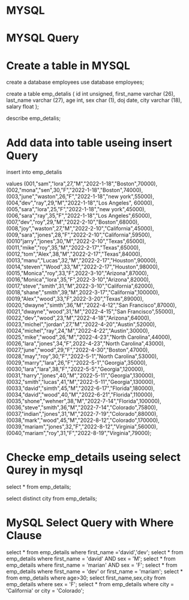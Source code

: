 # MYSQL

# MYSQL Query

# Create a table in  MYSQL 

create a database employees
use database employees;

create a table emp_detalis (
id int unsigned,
first_name varchar (26),
last_name varchar (27),
age int,
sex char (1),
doj date,
city varchar (18),
salary float
);

describe emp_detalis;

# Add data into table useing insert Query

insert into emp_detalis

values (001,"sam","lora",27,"M","2022-1-18","Boston",70000),
(002,"mona","sen",30,"F","2022-1-18","Boston",74000),
(003,"june","waston",26,"F","2022-1-18","new york",55000),
(004,"dev","ray",29,"M","2022-1-18","Los Angeles", 60000),
(005,"sara","lora",25,"F","2022-1-18","new york",45000),
(006,"sara","ray",35,"F","2022-1-18","Los Angeles",65000),
(007,"dev","roy",29,"M","2022-2-10","Boston",68000),
(008,"joy","waston",27,"M","2022-2-10","California",45000),
(009,"sara","jones",28,"F","2022-2-10","California",59500),
(0010"jarry","jones",30,"M","2022-2-10","Texas",65000),
(0011,"mike","roy",35,"M","2022-2-17","Texas",65000),
(0012,"tom","Alex",38,"M","2022-2-17","Texas",84000),
(0013,"manu","Lucas",32,"M","2022-2-17","Houston",90000),
(0014,"steven","Wood",33,"M","2022-2-17","Houston",98000),
(0015,"Monica","roy",33,"F",2022-3-10","Arizona",87000),
(0016,"Monica","lora",35,"F",2022-3-10","Arizona",82000),
(0017,"steve","smith",31,"M",2022-3-10","California",62000),
(0018,"shane","smith",39,"M",2022-3-17","California",100000),
(0019,"Alex","wood",33,"F",2022-3-20","Texas",89000),
(0020,"dwayne","simth",36,"M","2022-4-12","San Francisco",87000),
(0021,"dwayne","wood",31,"M","2022-4-15","San Francisco",55000),
(0022,"dev","wood",23,"M","2022-4-18","Arizona",64000),
(0023,"michel","jordan",27,"M","2022-4-20","Austin",52000),
(0024,"michel","ray",24,"M","2022-4-22","Austin",30000),
(0025,"mike","wood",26,"M","2022-4-23","North Carolina",44000),
(0026,"lara","jones",34,"F",2022-4-23","North Carolina",43000),
(0027,"june","wood",29,"F","2022-4-30","Boston",47000),
(0028,"may","roy",30,"F","2022-5-1","North Carolina",53000),
(0029,"marry","lara",26,"F","2022-5-1","Georgia",35000),
(0030,"lara","lara",38,"F","2022-5-5","Georgia",120000),
(0031,"harry","jones",40,"M","2022-5-11","Georgia",130000),
(0032,"smith","lucas",41,"M","2022-5-11","Georgia",130000),
(0033,"david","simth",45,"M","2022-6-17","Florida",180000),
(0034,"david","wood",40,"M","2022-6-21","Florida",110000),
(0035,"shone","wehner",38,"M","2022-7-14","Florida",100000),
(0036,"steve","smith",36,"M","2022-7-14","Colorado",75800),
(0037,"indian","jones",31,"M","2022-7-19","Colorado",88000),
(0038,"mark","wood",45,"M","2022-8-12","Colorado",170000),
(0039,"mariam","jones",32,"F","2022-8-12","Virginia",56000),
(0040,"mariam","roy",31,"F","2022-8-19","Virginia",79000);

# Checke emp_details useing select Qurey in mysql 

select * from emp_details;

select distinct city from emp_details;



# MySQL Select Query with Where Clause

select * from emp_details where first_name ='david','dev';
select * from emp_details where first_name = 'david' AND sex = 'M';
select * from emp_details where first_name = 'marian' AND sex = 'F';
select * from emp_details where first_name = 'dev' or first_name = 'mariam';
select * from emp_details where age>30;
select first_name,sex,city from emp_details where sex = 'F';
select * from emp_details where city = 'California' or city = 'Colorado';












